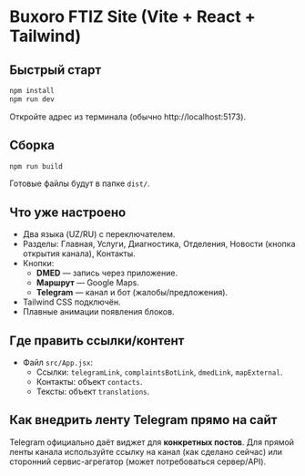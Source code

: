 
# Buxoro FTIZ Site (Vite + React + Tailwind)

## Быстрый старт
```bash
npm install
npm run dev
```
Откройте адрес из терминала (обычно http://localhost:5173).

## Сборка
```bash
npm run build
```
Готовые файлы будут в папке `dist/`.

## Что уже настроено
- Два языка (UZ/RU) с переключателем.
- Разделы: Главная, Услуги, Диагностика, Отделения, Новости (кнопка открытия канала), Контакты.
- Кнопки:
  - **DMED** — запись через приложение.
  - **Маршрут** — Google Maps.
  - **Telegram** — канал и бот (жалобы/предложения).
- Tailwind CSS подключён.
- Плавные анимации появления блоков.

## Где править ссылки/контент
- Файл `src/App.jsx`:
  - Ссылки: `telegramLink`, `complaintsBotLink`, `dmedLink`, `mapExternal`.
  - Контакты: объект `contacts`.
  - Тексты: объект `translations`.

## Как внедрить ленту Telegram прямо на сайт
Telegram официально даёт виджет для **конкретных постов**. Для прямой ленты канала используйте ссылку на канал (как сделано сейчас) или сторонний сервис-агрегатор (может потребоваться сервер/API).

